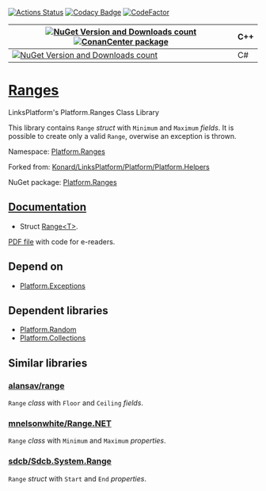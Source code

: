 [![Actions Status](https://github.com/linksplatform/Ranges/workflows/CD/badge.svg)](https://github.com/linksplatform/Ranges/actions?workflow=CD)
[![Codacy Badge](https://api.codacy.com/project/badge/Grade/6a751e18f3d24825b5e45baa68f5f9dd)](https://app.codacy.com/gh/linksplatform/Ranges?utm_source=github.com&utm_medium=referral&utm_content=linksplatform/Ranges&utm_campaign=Badge_Grade_Settings)
[![CodeFactor](https://www.codefactor.io/repository/github/linksplatform/ranges/badge)](https://www.codefactor.io/repository/github/linksplatform/ranges)

| [![NuGet Version and Downloads count](https://img.shields.io/nuget/v/Platform.Ranges.TemplateLibrary?label=nuget&style=flat)](https://www.nuget.org/packages/Platform.Ranges.TemplateLibrary) [![ConanCenter package](https://repology.org/badge/version-for-repo/conancenter/platform.ranges.svg)](https://conan.io/center/platform.ranges) | __C++__  |
|-|-|
| [![NuGet Version and Downloads count](https://img.shields.io/nuget/v/Platform.Ranges?label=nuget&style=flat)](https://www.nuget.org/packages/Platform.Ranges) | C# |

# [Ranges](https://github.com/linksplatform/Ranges)
LinksPlatform's Platform.Ranges Class Library

This library contains `Range` *struct* with `Minimum` and `Maximum` *fields*. It is possible to create only a valid `Range`, overwise an exception is thrown.

Namespace: [Platform.Ranges](https://linksplatform.github.io/Ranges/csharp/api/Platform.Ranges.html)

Forked from: [Konard/LinksPlatform/Platform/Platform.Helpers](https://github.com/Konard/LinksPlatform/tree/0c85f236b75e6e3110790008b1a379c03c954501/Platform/Platform.Helpers)

NuGet package: [Platform.Ranges](https://www.nuget.org/packages/Platform.Ranges)

## [Documentation](https://linksplatform.github.io/Ranges)
*   Struct [Range\<T\>](https://linksplatform.github.io/Ranges/csharp/api/Platform.Ranges.Range-1.html).

[PDF file](https://linksplatform.github.io/Ranges/csharp/Platform.Ranges.pdf) with code for e-readers.

## Depend on
*   [Platform.Exceptions](https://github.com/linksplatform/Exceptions)

## Dependent libraries
*   [Platform.Random](https://github.com/linksplatform/Random)
*   [Platform.Collections](https://github.com/linksplatform/Collections)

## Similar libraries
### [alansav/range](https://github.com/alansav/range)
`Range` *class* with `Floor` and `Ceiling` *fields*.

### [mnelsonwhite/Range.NET](https://github.com/mnelsonwhite/Range.NET)
`Range` *class* with `Minimum` and `Maximum` *properties*.

### [sdcb/Sdcb.System.Range](https://github.com/sdcb/Sdcb.System.Range)
`Range` *struct* with `Start` and `End` *properties*.
